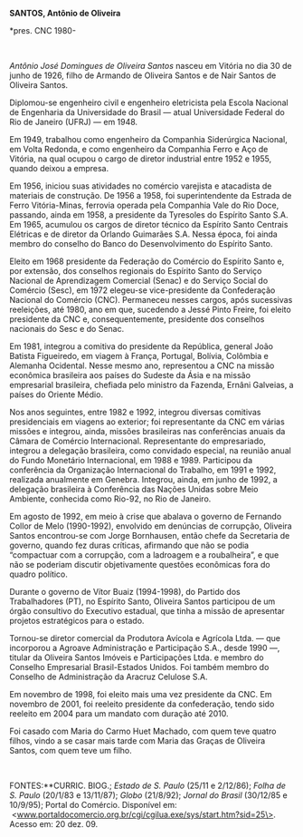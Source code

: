 **SANTOS, Antônio de Oliveira**

\*pres. CNC 1980-

 

*Antônio José Domingues de Oliveira Santos* nasceu em Vitória no dia 30
de junho de 1926, filho de Armando de Oliveira Santos e de Nair Santos
de Oliveira Santos.

Diplomou-se engenheiro civil e engenheiro eletricista pela Escola
Nacional de Engenharia da Universidade do Brasil — atual Universidade
Federal do Rio de Janeiro (UFRJ) — em 1948.

Em 1949, trabalhou como engenheiro da Companhia Siderúrgica Nacional, em
Volta Redonda, e como engenheiro da Companhia Ferro e Aço de Vitória, na
qual ocupou o cargo de diretor industrial entre 1952 e 1955, quando
deixou a empresa.

Em 1956, iniciou suas atividades no comércio varejista e atacadista de
materiais de construção. De 1956 a 1958, foi superintendente da Estrada
de Ferro Vitória-Minas, ferrovia operada pela Companhia Vale do Rio
Doce, passando, ainda em 1958, a presidente da Tyresoles do Espírito
Santo S.A. Em 1965, acumulou os cargos de diretor técnico da Espírito
Santo Centrais Elétricas e de diretor da Orlando Guimarães S.A. Nessa
época, foi ainda membro do conselho do Banco do Desenvolvimento do
Espírito Santo.

Eleito em 1968 presidente da Federação do Comércio do Espírito Santo e,
por extensão, dos conselhos regionais do Espírito Santo do Serviço
Nacional de Aprendizagem Comercial (Senac) e do Serviço Social do
Comércio (Sesc), em 1972 elegeu-se vice-presidente da Confederação
Nacional do Comércio (CNC). Permaneceu nesses cargos, após sucessivas
reeleições, até 1980, ano em que, sucedendo a Jessé Pinto Freire, foi
eleito presidente da CNC e, consequentemente, presidente dos conselhos
nacionais do Sesc e do Senac.

Em 1981, integrou a comitiva do presidente da República, general João
Batista Figueiredo, em viagem à França, Portugal, Bolívia, Colômbia e
Alemanha Ocidental. Nesse mesmo ano, representou a CNC na missão
econômica brasileira aos países do Sudeste da Ásia e na missão
empresarial brasileira, chefiada pelo ministro da Fazenda, Ernâni
Galveias, a países do Oriente Médio.

Nos anos seguintes, entre 1982 e 1992, integrou diversas comitivas
presidenciais em viagens ao exterior; foi representante da CNC em várias
missões e integrou, ainda, missões brasileiras nas conferências anuais
da Câmara de Comércio Internacional. Representante do empresariado,
integrou a delegação brasileira, como convidado especial, na reunião
anual do Fundo Monetário Internacional, em 1988 e 1989. Participou da
conferência da Organização Internacional do Trabalho, em 1991 e 1992,
realizada anualmente em Genebra. Integrou, ainda, em junho de 1992, a
delegação brasileira à Conferência das Nações Unidas sobre Meio
Ambiente, conhecida como Rio-92, no Rio de Janeiro.

Em agosto de 1992, em meio à crise que abalava o governo de Fernando
Collor de Melo (1990-1992), envolvido em denúncias de corrupção,
Oliveira Santos encontrou-se com Jorge Bornhausen, então chefe da
Secretaria de governo, quando fez duras críticas, afirmando que não se
podia “compactuar com a corrupção, com a ladroagem e a roubalheira”, e
que não se poderiam discutir objetivamente questões econômicas fora do
quadro político.

Durante o governo de Vítor Buaiz (1994-1998), do Partido dos
Trabalhadores (PT), no Espírito Santo, Oliveira Santos participou de um
órgão consultivo do Executivo estadual, que tinha a missão de apresentar
projetos estratégicos para o estado.

Tornou-se diretor comercial da Produtora Avícola e Agrícola Ltda. — que
incorporou a Agroave Administração e Participação S.A., desde 1990 —,
titular da Oliveira Santos Imóveis e Participações Ltda. e membro do
Conselho Empresarial Brasil-Estados Unidos. Foi também membro do
Conselho de Administração da Aracruz Celulose S.A.

Em novembro de 1998, foi eleito mais uma vez presidente da CNC. Em
novembro de 2001, foi reeleito presidente da confederação, tendo sido
reeleito em 2004 para um mandato com duração até 2010.

Foi casado com Maria do Carmo Huet Machado, com quem teve quatro filhos,
vindo a se casar mais tarde com Maria das Graças de Oliveira Santos, com
quem teve um filho.

 

FONTES:**CURRIC. BIOG.; *Estado de S. Paulo* (25/11 e 2/12/86); *Folha
de S. Paulo* (20/1/83 e 13/11/87); *Globo* (21/8/92); *Jornal do Brasil*
(30/12/85 e 10/9/95); Portal do Comércio. Disponível em:
 \<www.portaldocomercio.org.br/cgi/cgilua.exe/sys/start.htm?sid=25\>.
Acesso em: 20 dez. 09.
